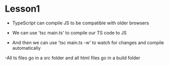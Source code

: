 # Lesson1

- TypeScript can compile JS to be compatible with older browsers

- We can use 'tsc main.ts' to compile our TS code to JS

- And then we can use 'tsc main.ts -w' to watch for changes and compile automatically

-All ts files go in a src folder and all html files go in a build folder



